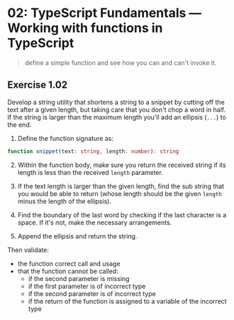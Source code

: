 # 02: TypeScript Fundamentals &mdash; Working with functions in TypeScript
> define a simple function and see how you can and can't invoke it.

## Exercise 1.02
Develop a string utility that shortens a string to a snippet by cutting off the text after a given length, but taking care that you don't chop a word in half. If the string is larger than the maximum length you'll add an ellipsis (`...`) to the end.

1. Define the function signature as:
```typescript
function snippet(text: string, length: number): string
```

2. Within the function body, make sure you return the received string if its length is less than the received `length` parameter.

3. If the text length is larger than the given length, find the sub string that you would be able to return (whose length should be the given `length` minus the length of the ellipsis).

4. Find the boundary of the last word by checking if the last character is a space. If it's not, make the necessary arrangements.

5. Append the ellipsis and return the string.

Then validate:
+ the function correct call and usage
+ that the function cannot be called:
  + if the second parameter is missing
  + if the first parameter is of incorrect type
  + if the second parameter is of incorrect type
  + if the return of the function is assigned to a variable of the incorrect type